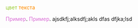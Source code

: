 <span style="color:rgb(154, 205, 50)">цвет</span> <span style="color:rgb(255, 140, 0)">текста</span>

<span style="color:rgb(218, 112, 214)">Пример</span>. <span style="color:rgb(218, 112, 214)">Пример</span>. 
ajsdkfj;alksdfj;akls dfas
dfjka;lsd 

